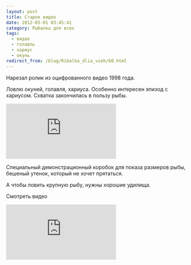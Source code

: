 ```yaml
---
layout: post
title: Старое видео
date: 2012-05-01 03:45:41
category: Рыбалка для всех
tags:
  - видео
  - голавль
  - хариус
  - окунь
redirect_from: /blog/Ribalka_dlia_vseh/60.html
---
```

Нарезал ролик из оцифрованного видео 1998 года.

Ловлю окуней, голавля, хариуса. Особенно интересен эпизод с хариусом.
Схватка закончилась в пользу рыбы.

<div class="video">
  <iframe src="https://www.youtube.com/embed/e6e9aQcmVZM" frameborder="0" allowfullscreen></iframe>
</div>

Специальный демонстрационный коробок для показа размеров рыбы, бешеный
утенок, который не хочет прятаться.

А чтобы ловить крупную рыбу, нужны хорошие удилища.

Смотреть видео

<div class="video">
  <iframe src="https://www.youtube.com/embed/s5Mitci1x9Y" frameborder="0" allowfullscreen></iframe>
</div>
